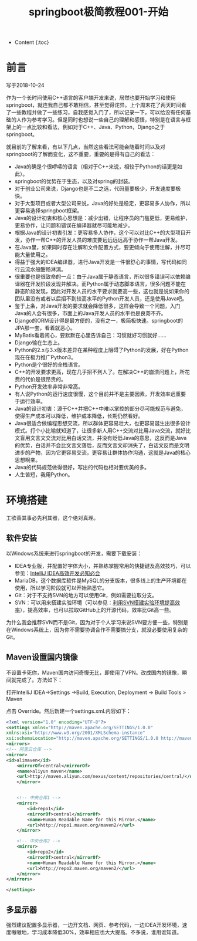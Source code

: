 ﻿---
layout:		post
category:	"springboot"
title:		"springboot极简教程001-开始"
tags:		[]
---
- Content
{:toc}


# 前言
写于2018-10-24

作为一个长时间使用C++语言的客户端开发来说，居然也要开始学习和使用springboot，就连我自己都不敢相信，甚至觉得诧异。上个周末花了两天时间看了一些教程并做了一些练习，自我感觉入门了，所以记录一下，可以给没有任何基础的人作为参考学习。但是同时也想说一些自己的理解和感悟，特别是在语言与框架上的一点比较和看法，例如对于C++、Java、Python，Django之于springboot。

就目前的了解来看，有以下几点，当然这些看法可能会随着时间以及对springboot的了解而变化，这不重要，重要的是得有自己的看法：
- Java的确是个很啰嗦的语言（相对于C++来说，相较于Python的话更是如此）。
- springboot的优势在于生态，以及对spring的封装。
- 对于创业公司来说，Django也是不二之选，代码量要极少，开发速度要极快。
- 对于大型项目或者大型公司来说，Java的好处是稳定，更容易多人协作，所以更容易选择springboot框架。
- Java的设计初衷和核心思想是：减少出错，让程序员的门槛更低，更易维护，更易协作，让问题和错误在编译器就尽可能地减少。
- 根据Java的设计初衷引发：更容易多人协作，这个可以对比C++的大型项目开发，协作一帮C++的开发人员的难度要远远远远高于协作一帮Java开发。
- 在Java里，如果同时存在注解和文件配置方式，要更倾向于使用注解，并尽可能大量使用之。
- 得益于强大的IDEA编译器，进行Java开发是一件很舒心的事情，写代码如同行云流水般酣畅淋漓。
- 很重要也是很致命的一点：由于Java属于静态语言，所以很多错误可以依赖编译器在开发阶段发现并解决。而Python属于动态脚本语言，很多问题不能在静态阶段发现，因此对开发人员的水平要求就要高一些，这也就是说如果你的团队里没有或者以后招不到较高水平的Python开发人员，还是使用Java吧。
- 鉴于上条，对Java开发的要求就会降低很多，这样会导致一个问题，入门Java的人会有很多，市面上的Java开发人员的水平也是良莠不齐。
- Django的ORM设计得是最方便的，没有之一，极简极快速。springboot的JPA那一套，看着就恶心。
- MyBatis看着闹心，要默默在心里告诉自己：习惯就好习惯就好……
- Django输在生态上。
- Python的2.x与3.x版本差异在某种程度上阻碍了Python的发展，好在Python现在在极力推广Python3。
- Python是个很好的全栈语言。
- C++的开发要求更高，现在几乎招不到人了。在解决C++的崩溃问题上，所花费的代价是很昂贵的。
- Python开发效率非常非常高。
- 有人说Python的运行速度很慢，这个目前并不是主要因素，开发效率远重要于运行效率。
- Java的设计初衷：源于C++并把C++中难以掌控的部分尽可能规范与避免，使得生产成本可以降低，维护成本降低，长期仍然看好。
- Java很适合做编程思想交流，所以群体更容易壮大，也更容易诞生出很多设计模式。打个小比喻就知道了，让很多新人用C++交流对比用Java交流，就好比文盲用文言文交流对比用白话交流，并没有贬低Java的意思，这反而是Java的优势，白话并不会比文言文落后，反而文言文却消失了，白话文反而是文明进步的产物，因为它更容易交流，更容易让群体协作沟通，这就是Java的核心思想啊亲。
- Java的代码规范做得很好，写出的代码也相对要优美的多。
- 人生苦短，我用Python。

# 环境搭建
工欲善其事必先利其器，这个绝对真理。

## 软件安装
以Windows系统来进行springboot的开发，需要下载安装：
- IDEA专业版，并配置好字体大小，并熟练掌握常用的快捷键及高效技巧，可以参见：[IntelliJ IDEA高效开发必知必会](https://www.zhupite.com/program/idea-settings.html)
- MariaDB，这个数据库软件是MySQL的分支版本，很多线上的生产环境都在使用，所以学习阶段就可以开始熟悉它。
- Git：对于不支持SVN的地方可以使用Git，例如需要拉取分支。
- SVN：可以用来搭建实验环境（可以参见：[利用SVN搭建实验环境提高效率](https://www.zhupite.com/other/svn-is-good.html)），提高效率，也可以拉取GitHub上的开源代码，效率比Git高一些。

为什么我会推荐SVN而不是Git，因为对于个人学习来说SVN要方便一些，特别是在Windows系统上，因为你不需要协调合作不需要搞分支，就没必要使用复杂的Git。

## Maven设置国内镜像
不设置卡死你，Maven国内访问奇慢无比，即使用了VPN。改成国内的镜像，瞬间就完成了。方法如下：

打开IntelliJ IDEA->Settings ->Build, Execution, Deployment -> Build Tools > Maven

点击 Override。然后新建一个settings.xml.内容如下：
```xml
<?xml version="1.0" encoding="UTF-8"?>
<settings xmlns="http://maven.apache.org/SETTINGS/1.0.0"
xmlns:xsi="http://www.w3.org/2001/XMLSchema-instance"
xsi:schemaLocation="http://maven.apache.org/SETTINGS/1.0.0 http://maven.apache.org/xsd/settings-1.0.0.xsd">
<mirrors>
<!-- 阿里云仓库 -->
<mirror>
<id>alimaven</id>
    <mirrorOf>central</mirrorOf>
    <name>aliyun maven</name>
    <url>http://maven.aliyun.com/nexus/content/repositories/central/</url>
    </mirror>


    <!-- 中央仓库1 -->
    <mirror>
        <id>repo1</id>
        <mirrorOf>central</mirrorOf>
        <name>Human Readable Name for this Mirror.</name>
        <url>http://repo1.maven.org/maven2/</url>
    </mirror>

    <!-- 中央仓库2 -->
    <mirror>
        <id>repo2</id>
        <mirrorOf>central</mirrorOf>
        <name>Human Readable Name for this Mirror.</name>
        <url>http://repo2.maven.org/maven2/</url>
    </mirror>
</mirrors>

</settings>
```

## 多显示器
强烈建议配置多显示器，一边开文档、网页、参考代码，一边IDEA开发环境，速度嗷嗷地，学习成本降低30%，效率相应也大大提高。不多说，谁用谁知道。